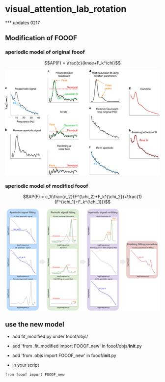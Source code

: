 # visual_attention_lab_rotation

*** updates 0217

## Modification of FOOOF
### aperiodic model of original fooof
$$AP(F) = \frac{c}{knee+F_k^\chi}$$

![fitting procedures of original fooof](https://github.com/AFurryBear/visual_attention_lab_rotation/blob/main/imgs/original_fooof_fitting.png?raw=true)
### aperiodic model of modified fooof
$$AP(F) = c_1(\frac{c_2}{F^{\chi_2}+F_k^{\chi_2}}+\frac{1}{F^{\chi_1}+F_k^{\chi_1}})$$

![fitting procedures of modified fooof](https://github.com/AFurryBear/visual_attention_lab_rotation/blob/main/imgs/modified_fooof_fitting.png?raw=true)

## use the new model
- add fit_modified.py under fooof/objs/
- add 'from .fit_modified import FOOOF_new' in fooof/objs/__init__.py
- add 'from .objs import FOOOF_new' in fooof/__init__.py

- in your script
```
from fooof import FOOOF_new
```

